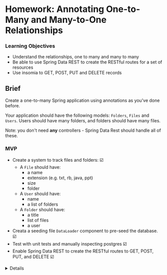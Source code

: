 # Homework: Annotating One-to-Many and Many-to-One Relationships

### Learning Objectives

- Understand the relationships, one to many and many to many
- Be able to use Spring Data REST to create the RESTful routes for a set of resources
- Use insomia to GET, POST, PUT and DELETE records

## Brief

Create a one-to-many Spring application using annotations as you've done before.

Your application should have the following models: `Folders`, `Files` and `Users`. Users should have many folders, and folders should have many files.

Note: you don't need **any** controllers - Spring Data Rest should handle all of these.

### MVP

- Create a system to track files and folders: :ballot_box_with_check:
  - A `File` should have:
    - a name
    - extension (e.g. txt, rb, java, ppt)
    - size
    - folder
  - A `User` should have:
    - name
    - a list of folders
  - A `Folder` should have:
    - a title
    - list of files
    - a user
- Creata a seeding file `DataLoader` component to pre-seed the database. :ballot_box_with_check:
- Test with unit tests and manually inspecting postgres :ballot_box_with_check:
- Enable Spring Data REST to create the RESTful routes to GET, POST, PUT, and DELETE :ballot_box_with_check:

<details>

```bash
curl --request GET \
  --url http://localhost:8080/users
```

```bash
{
  "_embedded" : {
    "users" : [ {
      "name" : "Travis",
      "_links" : {
        "self" : {
          "href" : "http://localhost:8080/users/1"
        },
        "user" : {
          "href" : "http://localhost:8080/users/1"
        },
        "folders" : {
          "href" : "http://localhost:8080/users/1/folders"
        }
      }
    }, {
      "name" : "David",
      "_links" : {
        "self" : {
          "href" : "http://localhost:8080/users/2"
        },
        "user" : {
          "href" : "http://localhost:8080/users/2"
        },
        "folders" : {
          "href" : "http://localhost:8080/users/2/folders"
        }
      }
    } ]
  },
  "_links" : {
    "self" : {
      "href" : "http://localhost:8080/users{?page,size,sort}",
      "templated" : true
    },
    "profile" : {
      "href" : "http://localhost:8080/profile/users"
    }
  },
  "page" : {
    "size" : 20,
    "totalElements" : 2,
    "totalPages" : 1,
    "number" : 0
  }
}%  
```

```bash
curl --request GET \
  --url http://localhost:8080/folders
```

```bash
{
  "_embedded" : {
    "folders" : [ {
      "title" : "Documents",
      "_links" : {
        "self" : {
          "href" : "http://localhost:8080/folders/1"
        },
        "folder" : {
          "href" : "http://localhost:8080/folders/1"
        },
        "files" : {
          "href" : "http://localhost:8080/folders/1/files"
        },
        "user" : {
          "href" : "http://localhost:8080/folders/1/user"
        }
      }
    }, {
      "title" : "Documents",
      "_links" : {
        "self" : {
          "href" : "http://localhost:8080/folders/2"
        },
        "folder" : {
          "href" : "http://localhost:8080/folders/2"
        },
        "files" : {
          "href" : "http://localhost:8080/folders/2/files"
        },
        "user" : {
          "href" : "http://localhost:8080/folders/2/user"
        }
      }
    } ]
  },
  "_links" : {
    "self" : {
      "href" : "http://localhost:8080/folders{?page,size,sort}",
      "templated" : true
    },
    "profile" : {
      "href" : "http://localhost:8080/profile/folders"
    }
  },
  "page" : {
    "size" : 20,
    "totalElements" : 2,
    "totalPages" : 1,
    "number" : 0
  }
}% 
```

```bash
curl --request GET \
  --url http://localhost:8080/files
```

```bash
{
  "_embedded" : {
    "files" : [ {
      "name" : "todo",
      "extension" : ".txt",
      "size" : 1.1,
      "_links" : {
        "self" : {
          "href" : "http://localhost:8080/files/2"
        },
        "file" : {
          "href" : "http://localhost:8080/files/2"
        },
        "folder" : {
          "href" : "http://localhost:8080/files/2/folder"
        }
      }
    }, {
      "name" : "homework",
      "extension" : ".pdf",
      "size" : 5.1,
      "_links" : {
        "self" : {
          "href" : "http://localhost:8080/files/3"
        },
        "file" : {
          "href" : "http://localhost:8080/files/3"
        },
        "folder" : {
          "href" : "http://localhost:8080/files/3/folder"
        }
      }
    }, {
      "name" : "cover_letter",
      "extension" : ".docx",
      "size" : 7.2,
      "_links" : {
        "self" : {
          "href" : "http://localhost:8080/files/4"
        },
        "file" : {
          "href" : "http://localhost:8080/files/4"
        },
        "folder" : {
          "href" : "http://localhost:8080/files/4/folder"
        }
      }
    }, {
      "name" : "cv",
      "extension" : ".docx",
      "size" : 18.7,
      "_links" : {
        "self" : {
          "href" : "http://localhost:8080/files/5"
        },
        "file" : {
          "href" : "http://localhost:8080/files/5"
        },
        "folder" : {
          "href" : "http://localhost:8080/files/5/folder"
        }
      }
    }, {
      "name" : "report_FINAL",
      "extension" : ".docx",
      "size" : 120.0,
      "_links" : {
        "self" : {
          "href" : "http://localhost:8080/files/1"
        },
        "file" : {
          "href" : "http://localhost:8080/files/1"
        },
        "folder" : {
          "href" : "http://localhost:8080/files/1/folder"
        }
      }
    } ]
  },
  "_links" : {
    "self" : {
      "href" : "http://localhost:8080/files{?page,size,sort}",
      "templated" : true
    },
    "profile" : {
      "href" : "http://localhost:8080/profile/files"
    }
  },
  "page" : {
    "size" : 20,
    "totalElements" : 5,
    "totalPages" : 1,
    "number" : 0
  }
}%  
```

```bash
curl --request POST \
  --url http://localhost:8080/users \
  --header 'content-type: application/json' \
  --data '{
	"name" : "Jack"
}'
```

```bash
{
  "name" : "Jack",
  "_links" : {
    "self" : {
      "href" : "http://localhost:8080/users/4"
    },
    "user" : {
      "href" : "http://localhost:8080/users/4"
    },
    "folders" : {
      "href" : "http://localhost:8080/users/4/folders"
    }
  }
}%     
```

```bash
curl --request POST \
  --url http://localhost:8080/folders \
  --header 'content-type: application/json' \
  --data '{
	"title" : "Applications",
	"user" : "http://localhost:8080/users/1"
}'
```

```bash
{
  "title" : "Applications",
  "_links" : {
    "self" : {
      "href" : "http://localhost:8080/folders/4"
    },
    "folder" : {
      "href" : "http://localhost:8080/folders/4"
    },
    "files" : {
      "href" : "http://localhost:8080/folders/4/files"
    },
    "user" : {
      "href" : "http://localhost:8080/folders/4/user"
    }
  }
}%  
```

```bash
curl --request POST \
  --url http://localhost:8080/files \
  --header 'content-type: application/json' \
  --data '{
	"name" : "The Matrix",
	"extension" : ".mp4",
	"size" : "650",
	"folder" : "http://localhost:8080/folder/1"
}'
```

```bash
{
  "name" : "The Matrix",
  "extension" : ".mp4",
  "size" : 650.0,
  "_links" : {
    "self" : {
      "href" : "http://localhost:8080/files/7"
    },
    "file" : {
      "href" : "http://localhost:8080/files/7"
    },
    "folder" : {
      "href" : "http://localhost:8080/files/7/folder"
    }
  }
}%  
```

```bash
curl --request PUT \
  --url http://localhost:8080/users/3 \
  --header 'content-type: application/json' \
  --data '{
	"name" : "Jack Smith"
}'
```

```bash
{
  "name" : "Jack Smith",
  "_links" : {
    "self" : {
      "href" : "http://localhost:8080/users/5"
    },
    "user" : {
      "href" : "http://localhost:8080/users/5"
    },
    "folders" : {
      "href" : "http://localhost:8080/users/5/folders"
    }
  }
}%  
```

```bash
curl --request PUT \
  --url http://localhost:8080/folders/3 \
  --header 'content-type: application/json' \
  --data '{
	"title" : "My Applications",
	"user" : "http://localhost:8080/users/1"
}'
```

```bash
{
  "title" : "My Applications",
  "_links" : {
    "self" : {
      "href" : "http://localhost:8080/folders/5"
    },
    "folder" : {
      "href" : "http://localhost:8080/folders/5"
    },
    "files" : {
      "href" : "http://localhost:8080/folders/5/files"
    },
    "user" : {
      "href" : "http://localhost:8080/folders/5/user"
    }
  }
}% 
```

```bash
curl --request PUT \
  --url http://localhost:8080/files/1 \
  --header 'content-type: application/json' \
  --data '{
	"name" :	"report_FINAL",
	"extension" :	".docx",
	"size" :	120,
	"folder" : "http://localhost:8080/folder/2"
}'
```

<details>



<summary>Expand</summary>



```bash
{
  "name" : "report_FINAL",
  "extension" : ".docx",
  "size" : 120.0,
  "_links" : {
    "self" : {
      "href" : "http://localhost:8080/files/1"
    },
    "file" : {
      "href" : "http://localhost:8080/files/1"
    },
    "folder" : {
      "href" : "http://localhost:8080/files/1/folder"
    }
  }
}%  
```

</details>



```bash
curl --request DELETE \
  --url http://localhost:8080/users/3
```

```bash
curl --request DELETE \
  --url http://localhost:8080/folders/3
```

```bash
curl --request DELETE \
  --url http://localhost:8080/files/6
```



## Planning

Draw a diagram detail the relationships between models.
